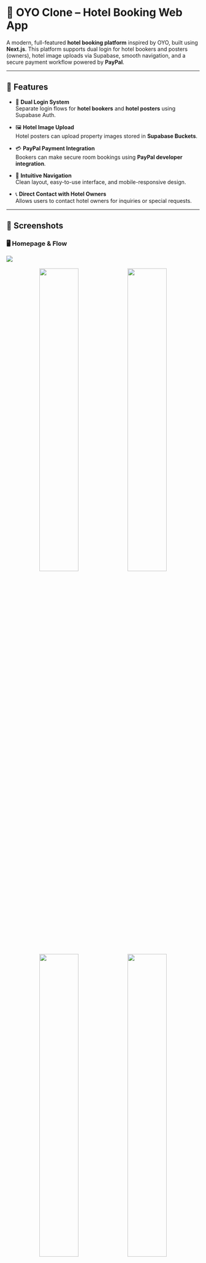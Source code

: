 # 🏨 OYO Clone – Hotel Booking Web App

A modern, full-featured **hotel booking platform** inspired by OYO, built using **Next.js**. This platform supports dual login for hotel bookers and posters (owners), hotel image uploads via Supabase, smooth navigation, and a secure payment workflow powered by **PayPal**.

---

## 🚀 Features

- 🔐 **Dual Login System**  
  Separate login flows for **hotel bookers** and **hotel posters** using Supabase Auth.

- 🖼️ **Hotel Image Upload**  
  Hotel posters can upload property images stored in **Supabase Buckets**.

- 💳 **PayPal Payment Integration**  
  Bookers can make secure room bookings using **PayPal developer integration**.

- 🧭 **Intuitive Navigation**  
  Clean layout, easy-to-use interface, and mobile-responsive design.

- 📞 **Direct Contact with Hotel Owners**  
  Allows users to contact hotel owners for inquiries or special requests.

---

## 🧪 Screenshots

### 🖥️ Homepage & Flow
<img src="https://github.com/user-attachments/assets/2b50399c-edd2-433e-969d-cb3f73125c08" />
<br/>
<br/>
<div align="center">
  <img src="https://github.com/user-attachments/assets/3e9b27cc-0b1c-46f3-8a43-dcbb19e05dc5" width="45%" />
   <img src="https://github.com/user-attachments/assets/ee3f6b1f-193a-4c41-acf2-275e9e9662ff" width="45%" />
</div>
<br/>
<br/>
<div align="center">
  <img src="https://github.com/user-attachments/assets/dc2e86e5-cde2-4c8f-8032-01706c42bfab" width="45%" />
   <img src="https://github.com/user-attachments/assets/fd97eb00-7fa4-4a8c-980a-daf1d283dc3a" width="45%" />
 

</div>



---


## 🛠️ Tech Stack

| Layer             | Technology              |
|------------------|--------------------------|
| Frontend          | Next.js                 |
| Styling           | Tailwind CSS, Shadcn UI |
| Authentication    | Supabase Auth           |
| File Storage      | Supabase Buckets        |
| Payment Gateway   | PayPal Developer API    |
| Deployment        | Vercel / Render         |

---

## 📂 Project Structure (Simplified)






---
